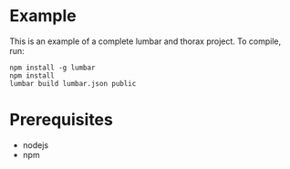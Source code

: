 # Example #

This is an example of a complete lumbar and thorax project. To compile, run:

    npm install -g lumbar
    npm install
    lumbar build lumbar.json public

# Prerequisites #

* nodejs
* npm
